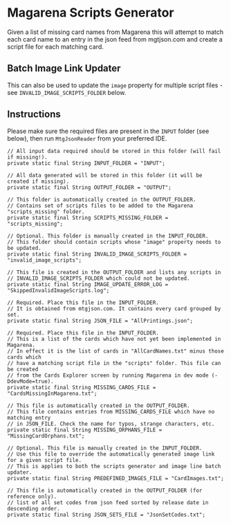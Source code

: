 # Magarena Scripts Generator

Given a list of missing card names from Magarena this will attempt to match each
card name to an entry in the json feed from mgtjson.com and create a script file
for each matching card.

## Batch Image Link Updater
This can also be used to update the ``image`` property for multiple script files - see ``INVALID_IMAGE_SCRIPTS_FOLDER`` below.

## Instructions
Please make sure the required files are present in the ``INPUT`` folder (see below), then run ``MtgJsonReader`` from your preferred IDE.

    // All input data required should be stored in this folder (will fail if missing!).
    private static final String INPUT_FOLDER = "INPUT";

    // All data generated will be stored in this folder (it will be created if missing).
    private static final String OUTPUT_FOLDER = "OUTPUT";

    // This folder is automatically created in the OUTPUT_FOLDER.
    // Contains set of scripts files to be added to the Magarena "scripts_missing" folder.
    private static final String SCRIPTS_MISSING_FOLDER = "scripts_missing";

    // Optional. This folder is manually created in the INPUT_FOLDER.
    // This folder should contain scripts whose "image" property needs to be updated.
    private static final String INVALID_IMAGE_SCRIPTS_FOLDER = "invalid_image_scripts";

    // This file is created in the OUTPUT_FOLDER and lists any scripts in
    // INVALID_IMAGE_SCRIPTS_FOLDER which could not be updated.
    private static final String IMAGE_UPDATE_ERROR_LOG = "SkippedInvalidImageScripts.log";

    // Required. Place this file in the INPUT_FOLDER.
    // It is obtained from mtgjson.com. It contains every card grouped by set.
    private static final String JSON_FILE = "AllPrintings.json";

    // Required. Place this file in the INPUT_FOLDER.
    // This is a list of the cards which have not yet been implemented in Magarena.
    // In effect it is the list of cards in "AllCardNames.txt" minus those cards which
    // have a matching script file in the "scripts" folder. This file can be created
    // from the Cards Explorer screen by running Magarena in dev mode (-DdevMode=true).
    private static final String MISSING_CARDS_FILE = "CardsMissingInMagarena.txt";

    // This file is automatically created in the OUTPUT_FOLDER.
    // This file contains entries from MISSING_CARDS_FILE which have no matching entry
    // in JSON_FILE. Check the name for typos, strange characters, etc.
    private static final String MISSING_ORPHANS_FILE = "MissingCardOrphans.txt";

    // Optional. This file is manually created in the INPUT_FOLDER.
    // Use this file to override the automatically generated image link for a given script file.
    // This is applies to both the scripts generator and image line batch updater.
    private static final String PREDEFINED_IMAGES_FILE = "CardImages.txt";

    // This file is automatically created in the OUTPUT_FOLDER (for reference only).
    // list of all set codes from json feed sorted by release date in descending order.
    private static final String JSON_SETS_FILE = "JsonSetCodes.txt";
